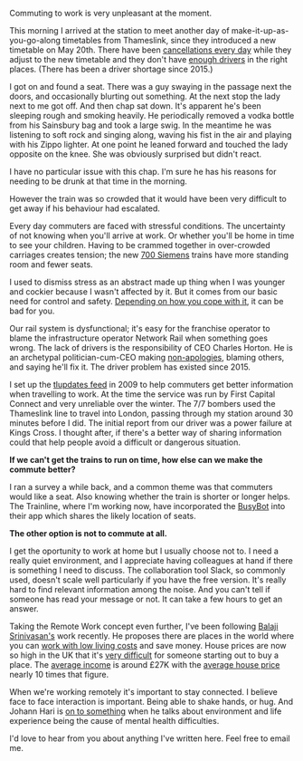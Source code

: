 Commuting to work is very unpleasant at the moment.

This morning I arrived at the station to meet another day of make-it-up-as-you-go-along timetables from Thameslink, since they introduced a new timetable on May 20th. There have been [cancellations every day](https://www.bbc.co.uk/news/uk-england-44395131) while they adjust to the new timetable and they don't have [enough drivers](https://www.bbc.co.uk/news/uk-england-44388190) in the right places. (There has been a driver shortage since 2015.)

I got on and found a seat. There was a guy swaying in the passage next the doors, and occasionally blurting out something. At the next stop the lady next to me got off. And then chap sat down. It's apparent he's been sleeping rough and smoking heavily. He periodically removed a vodka bottle from his Sainsbury bag and took a large swig. In the meantime he was listening to soft rock and singing along, waving his fist in the air and playing with his Zippo lighter. At one point he leaned forward and touched the lady opposite on the knee. She was obviously surprised but didn't react.

I have no particular issue with this chap. I'm sure he has his reasons for needing to be drunk at that time in the morning. 

However the train was so crowded that it would have been very difficult to get away if his behaviour had escalated.

Every day commuters are faced with stressful conditions. The uncertainty of not knowing when you'll arrive at work. Or whether you'll be home in time to see your children. Having to be crammed together in over-crowded carriages creates tension; the new [700 Siemens](https://en.wikipedia.org/wiki/British_Rail_Class_700)  trains have more standing room and fewer seats.

I used to dismiss stress as an abstract made up thing when I was younger and cockier because I wasn't affected by it. But it comes from our basic need for control and safety. [Depending on how you cope with it](https://www.bhf.org.uk/heart-health/preventing-heart-disease/stress]), it can be bad for you.

Our rail system is dysfunctional; it's easy for the franchise operator to blame the infrastructure operator Network Rail when something goes wrong. The lack of drivers is the responsibility of CEO Charles Horton. He is an archetypal politician-cum-CEO making [non-apologies](https://www.telegraph.co.uk/news/2018/05/31/poundland-hits-back-thameslink-ferrero-rocher-chocolate-tweet/), blaming others, and saying he'll fix it. The driver problem has existed since 2015.

I set up the [tlupdates feed](https://twitter.com/tlupdates) in 2009 to help commuters get better information when travelling to work. At the time the service was run by First Capital Connect and very unreliable over the winter. The 7/7 bombers used the Thameslink line to travel into London, passing through my station around 30 minutes before I did. The initial report from our driver was a power failure at Kings Cross. I thought after, if there's a better way of sharing information could that help people avoid a difficult or dangerous situation. 

**If we can't get the trains to run on time, how else can we make the commute better?**

I ran a survey a while back, and a common theme was that commuters would like a seat. Also knowing whether the train is shorter or longer helps. The Trainline, where I'm working now, have incorporated the [BusyBot](https://www.thetrainline.com/blog/busybot-from-trainline) into their app which shares the likely location of seats.

**The other option is not to commute at all.**

I get the oportunity to work at home but I usually choose not to. I need a really quiet environment, and I appreciate having colleagues at hand if there is something I need to discuss. The collaboration tool Slack, so commonly used, doesn't scale well particularly if you have the free version. It's really hard to find relevant information among the noise. And you can't tell if someone has read your message or not. It can take a few hours to get an answer.

Taking the Remote Work concept even further, I've been following [Balaji Srinivasan's](https://balajis.com/) work recently. He proposes there are places in the world where you can [work with low living costs](https://www.youtube.com/watch?v=KiLUPvUsdXg) and save money. House prices are now so high in the UK that it's [very difficult](http://www.thisismoney.co.uk/money/mortgageshome/article-4880966/House-prices-vs-wages-UK-ten-years.html) for someone starting out to buy a place. The [average income](https://www.ons.gov.uk/employmentandlabourmarket/peopleinwork/earningsandworkinghours/bulletins/annualsurveyofhoursandearnings/2017provisionaland2016revisedresults#average-earnings) is around £27K with the [average house price](https://www.gov.uk/government/news/uk-house-price-index-hpi-for-january-2017) nearly 10 times that figure.

When we're working remotely it's important to stay connected. I believe face to face interaction is important. Being able to shake hands, or hug. And Johann Hari is [on to something](https://www.theguardian.com/books/2018/jan/17/lost-connections-johann-hari-review) when he talks about environment and life experience being the cause of mental health difficulties.  

I'd love to hear from you about anything I've written here. Feel free to email me.
